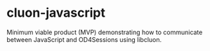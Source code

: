 # cluon-javascript
Minimum viable product (MVP) demonstrating how to communicate between JavaScript and OD4Sessions using libcluon.
